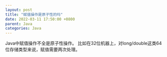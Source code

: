```yaml
---
layout: post
title: "赋值操作是原子性的吗"
date: 2022-03-11 17:50:00 +0800
parent: Java
categories: Java
---
```

Java中赋值操作不全是原子性操作。
比如在32位机器上，对long/double这类64位存储类型来说，赋值需要两次处理。
